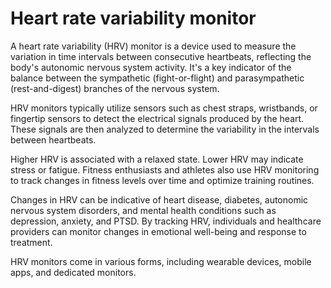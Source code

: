 <!--
source: gpt-3 + jph editing
tags: device
-->

# Heart rate variability monitor

A heart rate variability (HRV) monitor is a device used to measure the variation in time intervals between consecutive heartbeats, reflecting the body's autonomic nervous system activity. It's a key indicator of the balance between the sympathetic (fight-or-flight) and parasympathetic (rest-and-digest) branches of the nervous system.

HRV monitors typically utilize sensors such as chest straps, wristbands, or fingertip sensors to detect the electrical signals produced by the heart. These signals are then analyzed to determine the variability in the intervals between heartbeats.

Higher HRV is associated with a relaxed state. Lower HRV may indicate stress or fatigue. Fitness enthusiasts and athletes also use HRV monitoring to track changes in fitness levels over time and optimize training routines.

Changes in HRV can be indicative of heart disease, diabetes, autonomic nervous system disorders, and mental health conditions such as depression, anxiety, and PTSD. By tracking HRV, individuals and healthcare providers can monitor changes in emotional well-being and response to treatment.

HRV monitors come in various forms, including wearable devices, mobile apps, and dedicated monitors.
